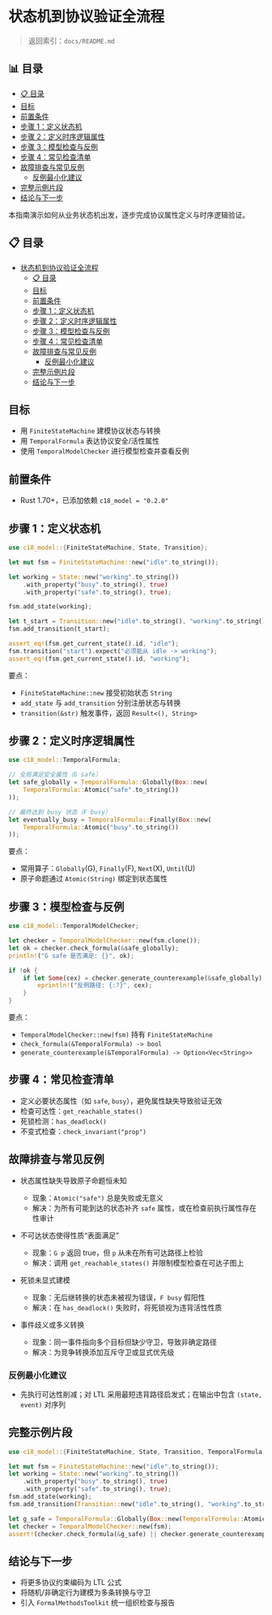 ﻿# 状态机到协议验证全流程

> 返回索引：`docs/README.md`


## 📊 目录

- [📋 目录](#目录)
- [目标](#目标)
- [前置条件](#前置条件)
- [步骤 1：定义状态机](#步骤-1定义状态机)
- [步骤 2：定义时序逻辑属性](#步骤-2定义时序逻辑属性)
- [步骤 3：模型检查与反例](#步骤-3模型检查与反例)
- [步骤 4：常见检查清单](#步骤-4常见检查清单)
- [故障排查与常见反例](#故障排查与常见反例)
  - [反例最小化建议](#反例最小化建议)
- [完整示例片段](#完整示例片段)
- [结论与下一步](#结论与下一步)


本指南演示如何从业务状态机出发，逐步完成协议属性定义与时序逻辑验证。

## 📋 目录

- [状态机到协议验证全流程](#状态机到协议验证全流程)
  - [📋 目录](#-目录)
  - [目标](#目标)
  - [前置条件](#前置条件)
  - [步骤 1：定义状态机](#步骤-1定义状态机)
  - [步骤 2：定义时序逻辑属性](#步骤-2定义时序逻辑属性)
  - [步骤 3：模型检查与反例](#步骤-3模型检查与反例)
  - [步骤 4：常见检查清单](#步骤-4常见检查清单)
  - [故障排查与常见反例](#故障排查与常见反例)
    - [反例最小化建议](#反例最小化建议)
  - [完整示例片段](#完整示例片段)
  - [结论与下一步](#结论与下一步)

## 目标

- 用 `FiniteStateMachine` 建模协议状态与转换
- 用 `TemporalFormula` 表达协议安全/活性属性
- 使用 `TemporalModelChecker` 进行模型检查并查看反例

## 前置条件

- Rust 1.70+，已添加依赖 `c18_model = "0.2.0"`

## 步骤 1：定义状态机

```rust
use c18_model::{FiniteStateMachine, State, Transition};

let mut fsm = FiniteStateMachine::new("idle".to_string());

let working = State::new("working".to_string())
    .with_property("busy".to_string(), true)
    .with_property("safe".to_string(), true);

fsm.add_state(working);

let t_start = Transition::new("idle".to_string(), "working".to_string(), "start".to_string());
fsm.add_transition(t_start);

assert_eq!(fsm.get_current_state().id, "idle");
fsm.transition("start").expect("必须能从 idle -> working");
assert_eq!(fsm.get_current_state().id, "working");
```

要点：

- `FiniteStateMachine::new` 接受初始状态 `String`
- `add_state` 与 `add_transition` 分别注册状态与转换
- `transition(&str)` 触发事件，返回 `Result<(), String>`

## 步骤 2：定义时序逻辑属性

```rust
use c18_model::TemporalFormula;

// 全局满足安全属性（G safe）
let safe_globally = TemporalFormula::Globally(Box::new(
    TemporalFormula::Atomic("safe".to_string())
));

// 最终达到 busy 状态（F busy）
let eventually_busy = TemporalFormula::Finally(Box::new(
    TemporalFormula::Atomic("busy".to_string())
));
```

要点：

- 常用算子：`Globally`(G), `Finally`(F), `Next`(X), `Until`(U)
- 原子命题通过 `Atomic(String)` 绑定到状态属性

## 步骤 3：模型检查与反例

```rust
use c18_model::TemporalModelChecker;

let checker = TemporalModelChecker::new(fsm.clone());
let ok = checker.check_formula(&safe_globally);
println!("G safe 是否满足: {}", ok);

if !ok {
    if let Some(cex) = checker.generate_counterexample(&safe_globally) {
        eprintln!("反例路径: {:?}", cex);
    }
}
```

要点：

- `TemporalModelChecker::new(fsm)` 持有 `FiniteStateMachine`
- `check_formula(&TemporalFormula) -> bool`
- `generate_counterexample(&TemporalFormula) -> Option<Vec<String>>`

## 步骤 4：常见检查清单

- 定义必要状态属性（如 `safe`, `busy`），避免属性缺失导致验证无效
- 检查可达性：`get_reachable_states()`
- 死锁检测：`has_deadlock()`
- 不变式检查：`check_invariant("prop")`

## 故障排查与常见反例

- 状态属性缺失导致原子命题恒未知
  - 现象：`Atomic("safe")` 总是失败或无意义
  - 解决：为所有可能到达的状态补齐 `safe` 属性，或在检查前执行属性存在性审计

- 不可达状态使得性质“表面满足”
  - 现象：`G p` 返回 true，但 `p` 从未在所有可达路径上检验
  - 解决：调用 `get_reachable_states()` 并限制模型检查在可达子图上

- 死锁未显式建模
  - 现象：无后继转换的状态未被视为错误，`F busy` 假阳性
  - 解决：在 `has_deadlock()` 失败时，将死锁视为违背活性性质

- 事件歧义或多义转换
  - 现象：同一事件指向多个目标但缺少守卫，导致非确定路径
  - 解决：为竞争转换添加互斥守卫或显式优先级

### 反例最小化建议

- 先执行可达性削减；对 LTL 采用最短违背路径启发式；在输出中包含 `(state, event)` 对序列

## 完整示例片段

```rust
use c18_model::{FiniteStateMachine, State, Transition, TemporalFormula, TemporalModelChecker};

let mut fsm = FiniteStateMachine::new("idle".to_string());
let working = State::new("working".to_string())
    .with_property("busy".to_string(), true)
    .with_property("safe".to_string(), true);
fsm.add_state(working);
fsm.add_transition(Transition::new("idle".to_string(), "working".to_string(), "start".to_string()));

let g_safe = TemporalFormula::Globally(Box::new(TemporalFormula::Atomic("safe".to_string())));
let checker = TemporalModelChecker::new(fsm);
assert!(checker.check_formula(&g_safe) || checker.generate_counterexample(&g_safe).is_some());
```

## 结论与下一步

- 将更多协议约束编码为 LTL 公式
- 将随机/非确定行为建模为多条转换与守卫
- 引入 `FormalMethodsToolkit` 统一组织检查与报告
